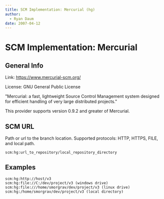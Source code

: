```yaml
---
title: SCM Implementation: Mercurial (hg)
author: 
  - Ryan Daum
date: 2007-04-12
---
```


<!-- Licensed to the Apache Software Foundation (ASF) under one-->
<!-- or more contributor license agreements.  See the NOTICE file-->
<!-- distributed with this work for additional information-->
<!-- regarding copyright ownership.  The ASF licenses this file-->
<!-- to you under the Apache License, Version 2.0 (the-->
<!-- "License"); you may not use this file except in compliance-->
<!-- with the License.  You may obtain a copy of the License at-->
<!---->
<!--   http://www.apache.org/licenses/LICENSE-2.0-->
<!---->
<!-- Unless required by applicable law or agreed to in writing,-->
<!-- software distributed under the License is distributed on an-->
<!-- "AS IS" BASIS, WITHOUT WARRANTIES OR CONDITIONS OF ANY-->
<!-- KIND, either express or implied.  See the License for the-->
<!-- specific language governing permissions and limitations-->
<!-- under the License.-->
<!-- NOTE: For help with the syntax of this file, see:-->
<!-- http://maven.apache.org/doxia/references/apt-format.html-->
# SCM Implementation: Mercurial

## General Info

Link: <https://www.mercurial-scm.org/>

License: GNU General Public License

&quot;Mercurial: a fast, lightweight Source Control Management system designed for efficient handling of very large distributed projects.&quot;

This provider supports version 0\.9\.2 and greater of Mercurial.

## SCM URL

Path or url to the branch location. Supported protocols: HTTP, HTTPS, FILE, and local path.

```
scm:hg:url_to_repository/local_repository_directory
```

## Examples

```
scm:hg:http://host/v3
scm:hg:file://C:/dev/project/v3 (windows drive)
scm:hg:file:///home/smorgrav/dev/project/v3 (linux drive)
scm:hg:/home/smorgrav/dev/project/v3 (local directory)
```

